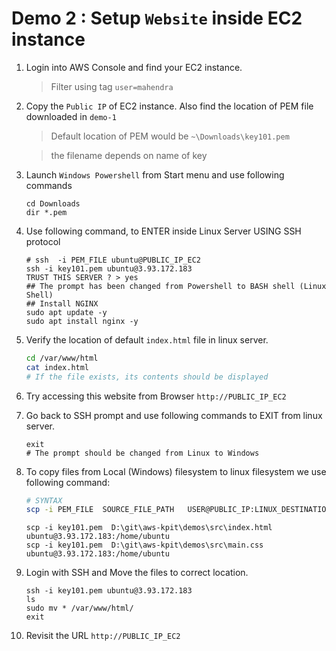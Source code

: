 # Demo 2 : Setup `Website` inside EC2 instance

1. Login into AWS Console and find your EC2 instance. 
   
    > Filter using tag `user=mahendra`

1. Copy the `Public IP` of EC2 instance. Also find the location of PEM file downloaded in `demo-1`

    > Default location of PEM would be `~\Downloads\key101.pem`

    > the filename depends on name of key

1.  Launch `Windows Powershell` from Start menu and use following commands

    ```pwsh
    cd Downloads
    dir *.pem
    ```

1.  Use following command, to ENTER inside Linux Server USING SSH protocol

    ```pwsh
    # ssh  -i PEM_FILE ubuntu@PUBLIC_IP_EC2
    ssh -i key101.pem ubuntu@3.93.172.183
    TRUST THIS SERVER ? > yes
    ## The prompt has been changed from Powershell to BASH shell (Linux Shell)
    ## Install NGINX
    sudo apt update -y
    sudo apt install nginx -y
    ```
 
1.  Verify the location of default `index.html` file in linux server.

    ```bash
    cd /var/www/html
    cat index.html
    # If the file exists, its contents should be displayed
    ```

1.  Try accessing this website from Browser `http://PUBLIC_IP_EC2`

1.  Go back to SSH prompt and use following commands to EXIT from linux server.

    ```pwsh
    exit
    # The prompt should be changed from Linux to Windows
    ```

1.  To copy files from Local (Windows) filesystem to linux filesystem we use following command:

    ```bash
    # SYNTAX
    scp -i PEM_FILE  SOURCE_FILE_PATH   USER@PUBLIC_IP:LINUX_DESTINATION_PATH
    ```

    ```pwsh
    scp -i key101.pem  D:\git\aws-kpit\demos\src\index.html  ubuntu@3.93.172.183:/home/ubuntu
    scp -i key101.pem  D:\git\aws-kpit\demos\src\main.css  ubuntu@3.93.172.183:/home/ubuntu
    ```

1.  Login with SSH and Move the files to correct location.

    ```pwsh
    ssh -i key101.pem ubuntu@3.93.172.183 
    ls 
    sudo mv * /var/www/html/
    exit
    ```

1.  Revisit the URL `http://PUBLIC_IP_EC2`